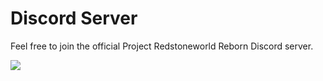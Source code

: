 # Discord Server

Feel free to join the official Project Redstoneworld Reborn Discord server.

<a href="https://discord.gg/G4UYpxy"><img src="https://discordapp.com/api/guilds/620746079155126292/widget.png?style=banner3"></a>
